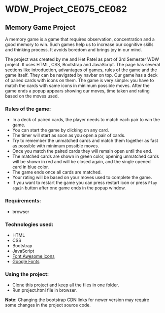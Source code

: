 # WDW_Project_CE075_CE082
## Memory Game Project
A memory game is a game that requires observation, concentration and a good memory to win. Such games help us to increase our cognitive skills and thinking process. It avoids boredom and brings joy in our mind.

The project was created by me and Het Patel as part of 3rd Semester WDW project. It uses HTML, CSS, Bootstrap and JavaScript. The page has several sections like introduction, advantages of games, rules of the game and the game itself. They can be navigated by navbar on top. Our game has a deck of paired cards with icons on them. The game is very simple: you have to match the cards with same icons in minimum possible moves. After the game ends a popup appears showing our moves, time taken and rating based on the moves used.
### Rules of the game:
  - In a deck of paired cards, the player needs to match each pair to win the game.
  - You can start the game by clicking on any card.
  - The timer will start as soon as you open a pair of cards.
  - Try to remember the unmatched cards and match them together as fast as possible with minimum possible moves.
  - Once you match the paired cards they will remain open until the end.
  - The matched cards are shown in green color, opening unmatched cards will be shown in red and will be closed again, and the single opened card in blue color.
  - The game ends once all cards are matched.
  - Your rating will be based on your moves used to complete the game.
  - If you want to restart the game you can press restart icon or press `Play again` button after one game ends in the popup window.
### Requirements:
  - browser
### Technologies used:
  - HTML
  - CSS
  - Bootstrap
  - JavaScript
  - [Font Awesome icons](https://fontawesome.com/)
  - [Google Fonts](https://fonts.google.com/)
### Using the project:
  - Clone this project and keep all the files in one folder.
  - Run project.html file in browser.

**Note:** Changing the bootstrap CDN links for newer version may require some changes in the project source code.
